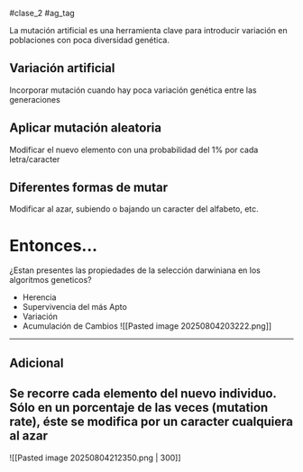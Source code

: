 #clase_2 #ag_tag 

La mutación artificial es una herramienta clave para introducir variación en poblaciones con poca diversidad genética.
## Variación artificial
Incorporar mutación cuando hay poca variación genética entre las generaciones
## Aplicar mutación aleatoria
Modificar el nuevo elemento con una probabilidad del 1% por cada letra/caracter
## Diferentes formas de mutar
Modificar al azar, subiendo o bajando un caracter del alfabeto, etc.

# Entonces...
¿Estan presentes las propiedades de la selección darwiniana en los algoritmos geneticos?
- Herencia
- Supervivencia del más Apto
- Variación
- Acumulación de Cambios
![[Pasted image 20250804203222.png]]

---

## Adicional
## Se recorre cada elemento del nuevo individuo. Sólo en un porcentaje de las veces (mutation rate), éste se modifica por un caracter cualquiera al azar

![[Pasted image 20250804212350.png | 300]]